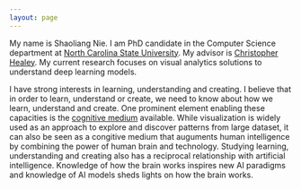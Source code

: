 ```yaml
---
layout: page
---
```


My name is Shaoliang Nie. I am PhD candidate in the Computer Science department at <a href="https://www.csc.ncsu.edu">North Carolina State University</a>. My advisor is <a href="https://www.csc2.ncsu.edu/faculty/healey/">Christopher Healey</a>. My current research focuses on visual analytics solutions to understand deep learning models.

I have strong interests in learning, understanding and creating. I believe that in order to learn, understand or create, we need to know about how we learn, understand and create. One prominent element enabling these capacities is the [cognitive medium](http://cognitivemedium.com) available. While visualization is widely used as an approach to explore and discover patterns from large dataset, it can also be seen as a congitive medium that auguments human intelligence by combining the power of human brain and technology. Studying learning, understanding and creating also has a reciprocal relationship with artificial intelligence. Knowledge of how the brain works inspires new AI paradigms and knowledge of AI models sheds lights on how the brain works.
